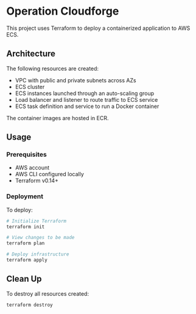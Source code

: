 # Operation Cloudforge

This project uses Terraform to deploy a containerized application to AWS ECS.

## Architecture

The following resources are created:

- VPC with public and private subnets across AZs
- ECS cluster
- ECS instances launched through an auto-scaling group
- Load balancer and listener to route traffic to ECS service
- ECS task definition and service to run a Docker container

The container images are hosted in ECR.

## Usage

### Prerequisites

- AWS account
- AWS CLI configured locally
- Terraform v0.14+

### Deployment

To deploy:

```bash
# Initialize Terraform
terraform init

# View changes to be made
terraform plan

# Deploy infrastructure 
terraform apply
```
## Clean Up

To destroy all resources created:

```bash
terraform destroy
```
